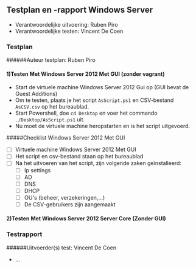 ## Testplan en -rapport Windows Server

* Verantwoordelijke uitvoering: Ruben Piro
* Verantwoordelijke testen: Vincent De Coen

### Testplan
######Auteur testplan: Ruben Piro

#### 1)Testen Met Windows Server 2012 Met GUI (zonder vagrant)
  - Start de virtuele machine Windows Server 2012 Gui op (GUI bevat de Guest Additions)
  - Om te testen, plaats je het script ```AsScript.ps1``` en CSV-bestand ```AsCSV.csv``` op het bureaublad.
  - Start Powershell, doe ```cd Desktop``` en voer het commando ```./Desktop/AsScript.ps1``` uit.
  - Nu moet de virtuele machine heropstarten en is het script uitgevoerd.

#####Checklist Windows Server 2012 Met GUI
- [ ] Virtuele machine Windows Server 2012 Met GUI 
- [ ] Het script en csv-bestand staan op het bureaublad
- [ ] Na het uitvoeren van het script, zijn volgende zaken geïnstalleerd:  
  - [ ] Ip settings
  - [ ] AD
  - [ ] DNS
  - [ ] DHCP
  - [ ] OU's (beheer, verzekeringen,...)
  - [ ] De CSV-gebruikers zijn aangemaakt
  
#### 2)Testen Met Windows Server 2012 Server Core (Zonder GUI)

### Testrapport

######Uitvoerder(s) test: Vincent De Coen

- ...
